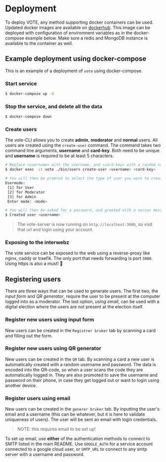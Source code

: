 # Deployment

To deploy VOTE, any method supporting docker containers can be used. Updated docker images are
available on [dockerhub](https://hub.docker.com/r/abakus/vote). This image can be deployed with
configuration of environment variables as in the docker-compose example below. Make sure a redis and
MongoDB instance is available to the container as well.

## Example deployment using docker-compose

This is an example of a deployment of `vote` using docker-compose.

### Start service

```bash
$ docker-compose up -d
```

### Stop the service, and delete all the data

```bash
$ docker-compose down
```

### Create users

The vote-CLI allows you to create **admin**, **moderator** and **normal** users. All users are created using the `create-user` command. The command takes two command line arguments, **username** and **card-key**. Both need to be unique and **username** is required to be at least 5 characters.

```bash
# Replace <username> with the username, and <card-key> with a random value
$ docker exec -it vote ./bin/users create-user <username> <card-key>

# You will then be promted to select the type of user you want to create
Usermode:
 [1] for User
 [2] for Moderator
 [3] for Admin
 Enter mode: <mode>

# You will then be asked for a password, and greeted with a succes message.
$ Created user <username>
```

> The vote-server is now running on `http://localhost:3000`, so visit that url and login using your account.

### Exposing to the interwebz

The vote service can be exposed to the web using a reverse-proxy like nginx, caddy or traefik. The only port that needs forwarding is port `3000`. Using https is also a must! :100:

## Registering users

There are three ways that can be used to generate users. The first two, the _input form_ and _QR generator_, require the
user to be present at the computer logged into as a moderator. The last option, _using email_, can
be used with a digital election where the users are not present at the election itself.

### Register new users using input form

New users can be created in the `Registrer bruker` tab by scanning a card and filling out the form.

### Register new users using QR generator

New users can be created in the `QR` tab. By scanning a card a new user is automatically created with a random username and password. The data is encoded into the QR-code, so when a user scans the code they are automatically logged in. They are also promoted to save the username and password on their phone, in case they get logged out or want to login using another device.

### Register users using email

New users can be created in the `generer bruker` tab. By inputting the user's email and a username
(this can be whatever, but it is here to validate uniqueness of users). The user will be sent an
email with login credentials.

> NOTE: this requires email to be set up!

To set up email, use **either** of the authentication methods to connect to SMTP listed in the main
README. Use `GOOGLE_AUTH` for a service account connected to a google cloud user, or `SMTP_URL` to
connect to any smtp server with a username and password.
